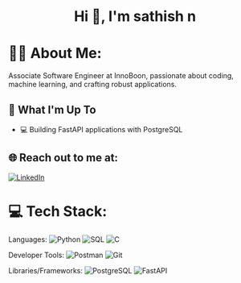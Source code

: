 <h1 align="center">Hi 👋, I'm sathish n</h1>

# 💁‍♂️ About Me:

Associate Software Engineer at InnoBoon, passionate about coding, machine learning, and crafting robust applications.

## 🚀 What I'm Up To

- 💻 Building FastAPI applications with PostgreSQL

## 🌐 Reach out to me at:

[![LinkedIn](https://img.shields.io/badge/LinkedIn-%230077B5.svg?logo=linkedin&logoColor=white)](https://www.linkedin.com/in/sathish10)

# 💻 Tech Stack:

Languages:
![Python](https://img.shields.io/badge/python-%233776AB.svg?style=for-the-badge&logo=python&logoColor=white)
![SQL](https://img.shields.io/badge/sql-%2307405e.svg?style=for-the-badge&logo=postgresql&logoColor=white)
![C](https://img.shields.io/badge/C-00599C?style=for-the-badge&logo=c&logoColor=white)

Developer Tools:
![Postman](https://img.shields.io/badge/Postman-FF6C37?style=for-the-badge&logo=postman&logoColor=white)
![Git](https://img.shields.io/badge/git-%23F05033.svg?style=for-the-badge&logo=git&logoColor=white)

Libraries/Frameworks:
![PostgreSQL](https://img.shields.io/badge/PostgreSQL-316192?style=for-the-badge&logo=postgresql)
![FastAPI](https://img.shields.io/badge/FastAPI-005571?style=for-the-badge&logo=fastapi)
